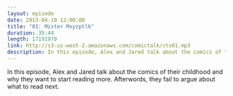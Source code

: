 ```yaml
---
layout: episode
date: 2013-04-10 12:00:00
title: "01: Mister Mxyzptlk"
duration: 35:44
length: 17191970
link: http://s3-us-west-2.amazonaws.com/comictalk/cts01.mp3
description: In this episode, Alex and Jared talk about the comics of their childhood and why they want to start reading more. Afterwords, they fail to argue about what to read next.
---
```


In this episode, Alex and Jared talk about the comics of their childhood and why they want to start reading more. Afterwords, they fail to argue about what to read next.